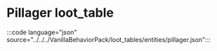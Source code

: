 # Pillager loot_table

:::code language="json" source="../../../VanillaBehaviorPack/loot_tables/entities/pillager.json":::